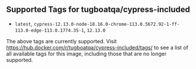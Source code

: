 ## Supported Tags for tugboatqa/cypress-included

* `latest`, `cypress-12.13.0-node-18.16.0-chrome-113.0.5672.92-1-ff-113.0-edge-113.0.1774.35-1`, `12.13.0`

The above tags are currently supported. Visit https://hub.docker.com/r/tugboatqa/cypress-included/tags/ to see a list of all available tags for this image, including those that are no longer supported.
